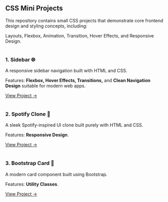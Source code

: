 ## CSS Mini Projects

This repository contains small CSS projects that demonstrate core frontend design and styling concepts, including:

Layouts, Flexbox, Animation, Transition, Hover Effects, and Responsive Design.<br><br>


### 1. Sidebar 🌐

A responsive sidebar navigation built with HTML and CSS.

Features: **Flexbox, Hover Effects, Transitions,** and **Clean Navigation Design** suitable for modern web apps.

[View Project →](https://aaishashaukatali.github.io/CSS-mini-projects/sidebar/sidebar.html)<br><br>


### 2. Spotify Clone 🎵

A sleek Spotify-inspired UI clone built purely with HTML and CSS.

Features: **Responsive Design**.

[View Project →](https://aaishashaukatali.github.io/CSS-mini-projects/spotify-clone/spotify_clone.html)<br><br>


### 3. Bootstrap Card 📝

A modern card component built using Bootstrap.

Features: **Utility Classes**.

[View Project →](https://aaishashaukatali.github.io/CSS-mini-projects/bootstrap.html)<br><br>









